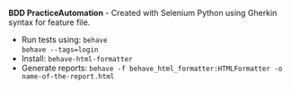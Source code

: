 **BDD PracticeAutomation** - Created with Selenium Python using Gherkin syntax for feature file.

* Run tests using:
`behave` \
`behave --tags=login`
* Install:
`behave-html-formatter`
* Generate reports:
`behave -f behave_html_formatter:HTMLFormatter -o name-of-the-report.html`
